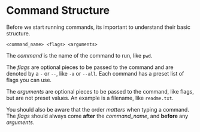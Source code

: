 # Command Structure

Before we start running commands, its important to understand their basic structure.

```
<command_name> <flags> <arguments>
```

The _command_ is the name of the command to run, like `pwd`.

The _flags_ are optional pieces to be passed to the command and are denoted by a `-` or `--`, like `-a` or `--all`.  Each command has a preset list of flags you can use.

The _arguments_ are optional pieces to be passed to the command, like flags, but are not preset values.  An example is a filename, like `readme.txt`.

You should also be aware that the order _matters_ when typing a command.  The _flags_ should always come **after** the _command_name_, and **before** any _arguments_.
